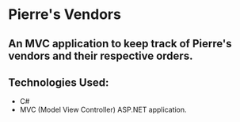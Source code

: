 # Pierre's Vendors
## An MVC application to keep track of Pierre's vendors and their respective orders.

## Technologies Used:
* C#
* MVC (Model View Controller) ASP.NET application.